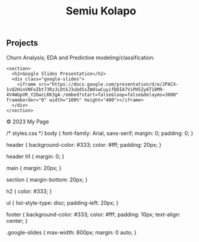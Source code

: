 <html>
<head>
  <title>My Page</title>
  <link rel="stylesheet" href="styles.css">
</head>
<body>
  <header>
    <h1>Semiu Kolapo</h1>
  </header>
  
  <main>
    <section>
      <h2>Projects</h2>
      <p>Churn Analysis; EDA and Predictive modeling/classification.</p>
    </section>
    

    
    <section>
      <h2>Google Slides Presentation</h2>
      <div class="google-slides">
        <iframe src="https://docs.google.com/presentation/d/e/2PACX-1vQ2HinVNFoIbt73RzJLDtkJ3ubdSsZWdswCuyifDDIA7ViPH5Zy6T18M9-4V4WGpVR_Y2DwcLKK3gA-/embed?start=false&loop=false&delayms=3000" frameborder="0" width="100%" height="400"></iframe>
      </div>
    </section>
  </main>
  
  <footer>
    <p>&copy; 2023 My Page</p>
  </footer>
</body>
</html>


/* styles.css */
body {
  font-family: Arial, sans-serif;
  margin: 0;
  padding: 0;
}

header {
  background-color: #333;
  color: #fff;
  padding: 20px;
}

header h1 {
  margin: 0;
}

main {
  margin: 20px;
}

section {
  margin-bottom: 20px;
}

h2 {
  color: #333;
}

ul {
  list-style-type: disc;
  padding-left: 20px;
}

footer {
  background-color: #333;
  color: #fff;
  padding: 10px;
  text-align: center;
}

.google-slides {
  max-width: 800px;
  margin: 0 auto;
}

